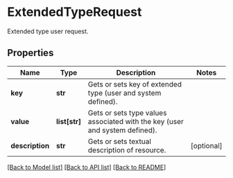 # ExtendedTypeRequest

Extended type user request.
## Properties
Name | Type | Description | Notes
------------ | ------------- | ------------- | -------------
**key** | **str** | Gets or sets key of extended type (user and system defined). | 
**value** | **list[str]** | Gets or sets type values associated with the key (user and system defined). | 
**description** | **str** | Gets or sets textual description of resource. | [optional] 

[[Back to Model list]](../README.md#documentation-for-models) [[Back to API list]](../README.md#documentation-for-api-endpoints) [[Back to README]](../README.md)


